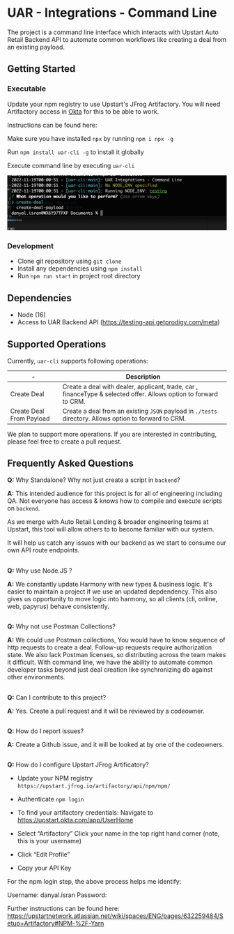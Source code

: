 # UAR - Integrations - Command Line

The project is a command line interface which interacts with Upstart Auto Retail Backend API to automate common workflows like creating a deal from an existing payload.

## Getting Started

### Executable

Update your npm registry to use Upstart's JFrog Artifactory. You will need Artifactory access in [Okta](https://upstart.okta.com/app/UserHome) for this to be able to work.

Instructions can be found here:

Make sure you have installed `npx` by running `npm i npx -g`

Run `npm install uar-cli -g` to install it globally

Execute command line by executing `uar-cli`

![alt text](https://github.com/danyal-isran/test-repository/blob/main/cli.png "cli")

### Development

- Clone git repository using `git clone`
- Install any dependencies using `npm install`
- Run `npm run start` in project root directory

## Dependencies

- Node (16)
- Access to UAR Backend API (https://testing-api.getprodigy.com/meta)

## Supported Operations

Currently, `uar-cli` supports following operations:

| -                        | Description                                                                                                       |
| ------------------------ | ----------------------------------------------------------------------------------------------------------------- |
| Create Deal              | Create a deal with dealer, applicant, trade, car , financeType & selected offer. Allows option to forward to CRM. |
| Create Deal From Payload | Create a deal from an existing `JSON` payload in `./tests` directory. Allows option to forward to CRM.            |

We plan to support more operations. If you are interested in contributing, please feel free to create a pull request.

## Frequently Asked Questions

**Q:** Why Standalone? Why not just create a script in `backend`?

**A:** This intended audience for this project is for all of engineering including QA. Not everyone has access & knows how to compile and execute scripts on `backend`.

As we merge with Auto Retail Lending & broader engineering teams at Upstart, this tool will allow others to to become familiar with our system.

It will help us catch any issues with our backend as we start to consume our own API route endpoints.

##

**Q:** Why use Node.JS ?

**A:** We constantly update Harmony with new types & business logic. It's easier to maintain a project if we use an updated depdendency. This also gives us opportunity to move logic into harmony, so all clients (cli, online, web, papyrus) behave consistently.

##

**Q:** Why not use Postman Collections?

**A:** We could use Postman collections, You would have to know sequence of http requests to create a deal. Follow-up requests require authorization state. We also lack Postman licenses, so distributing across the team makes it difficult. With command line, we have the ability to automate common developer tasks beyond just deal creation like synchronizing db against other environments.

##

**Q:** Can I contribute to this project?

**A:** Yes. Create a pull request and it will be reviewed by a codeowner.

##

**Q:** How do I report issues?

**A:** Create a Github issue, and it will be looked at by one of the codeowners.

##

**Q:** How do I configure Upstart JFrog Artificatory?


- Update your NPM registry 
`https://upstart.jfrog.io/artifactory/api/npm/npm/` 

- Authenticate
`npm login`

- To find your artifactory credentials:
Navigate to https://upstart.okta.com/app/UserHome

- Select “Artifactory” 
Click your name in the top right hand corner (note, this is your username)

- Click “Edit Profile”

- Copy your API Key

For the npm login step, the above process helps me identify:

Username: danyal.isran
Password: <API Key>

Further instructions can be found here: https://upstartnetwork.atlassian.net/wiki/spaces/ENG/pages/632259484/Setup+Artifactory#NPM-%2F-Yarn
